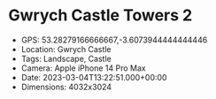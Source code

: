# Gwrych Castle Towers 2

- GPS: 53.28279166666667,-3.6073944444444446
- Location: Gwrych Castle
- Tags: Landscape, Castle
- Camera: Apple iPhone 14 Pro Max
- Date: 2023-03-04T13:22:51.000+00:00
- Dimensions: 4032x3024
